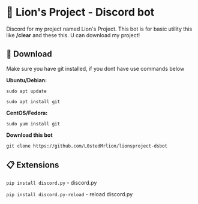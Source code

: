 # 🦁 Lion's Project - Discord bot

Discord for my project named Lion's Project. This bot is for basic utility this like **/clear** and these this. U can download my project!

## 💾 Download
Make sure you have git installed, if you dont have use commands below

**Ubuntu/Debian:**

`sudo apt update`

`sudo apt install git`

**CentOS/Fedora:**

`sudo yum install git`

**Download this bot**

`git clone https://github.com/L0stedMrlion/lionsproject-dsbot`


## 📋 Extensions

`pip install discord.py` - discord.py

`pip install discord.py-reload` - reload discord.py
